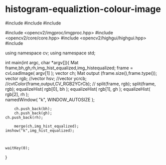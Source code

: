 histogram-equaliztion-colour-image
==================================

#include <string>
#include <iomanip>
#include <sstream>
 
#include <opencv2/imgproc/imgproc.hpp>
#include <opencv2/core/core.hpp>
#include <opencv2/highgui/highgui.hpp>
#include <iostream>

using namespace cv;
using namespace std;

 
int main(int argc, char *argv[]){
    Mat frame,bh,gh,rh,img_hist_equalized,img_histequalized;
    frame = cvLoadImage( argv[1] );
    vector<Mat> ch;
        Mat output (frame.size(),frame.type());
        vector<Mat> rgb;
        //vector<Mat> hsv;
        //vector<Mat> ycrcb;
        //cvtColor(frame,output,CV_RGB2YCrCb);
        // split(frame, rgb);
        split(frame, rgb);
 	equalizeHist( rgb[0], bh );
 	equalizeHist( rgb[1], gh );
 	equalizeHist( rgb[2], rh );   
        namedWindow( "k", WINDOW_AUTOSIZE );
        
        ch.push_back(bh);
    	ch.push_back(gh);
   	ch.push_back(rh);

        merge(ch,img_hist_equalized); 
 	imshow("k",img_hist_equalized);

 
    
    waitKey(0);
}
